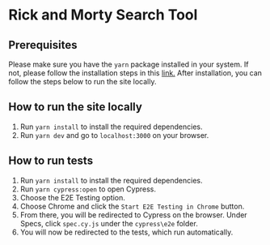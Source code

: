 # Rick and Morty Search Tool

## Prerequisites

Please make sure you have the `yarn` package installed in your system. If not, please follow the installation steps in this [link.](https://classic.yarnpkg.com/lang/en/docs/install/) After installation, you can follow the steps below to run the site locally.

## How to run the site locally

1. Run `yarn install` to install the required dependencies.
2. Run `yarn dev` and go to `localhost:3000` on your browser.

## How to run tests

1. Run `yarn install` to install the required dependencies.
2. Run `yarn cypress:open` to open Cypress.
3. Choose the E2E Testing option.
4. Choose Chrome and click the `Start E2E Testing in Chrome` button.
5. From there, you will be redirected to Cypress on the browser. Under Specs, click `spec.cy.js` under the `cypress\e2e` folder.
6. You will now be redirected to the tests, which run automatically.
